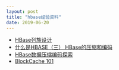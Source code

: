 ```yaml
---
layout: post
title: "hbase经验资料"
date: 2019-06-20
---
```




* [HBase列族设计](http://www.louisvv.com/archives/2081.html)
* [什么是HBASE（三） HBase的压缩和编码](https://www.cnblogs.com/xiashiwendao/p/8848355.html)
* [HBase数据压缩编码探索](https://www.cnblogs.com/hbase-community/p/8915498.html)
* [BlockCache 101](http://www.n10k.com/blog/blockcache-101/)

